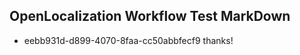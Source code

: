 ## OpenLocalization Workflow Test MarkDown

* eebb931d-d899-4070-8faa-cc50abbfecf9 
thanks!



<!--HONumber=Jan16_HO4-->

